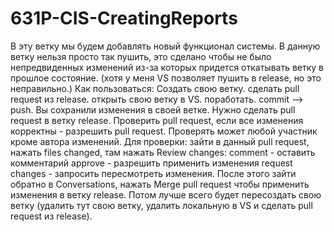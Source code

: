# 631P-CIS-CreatingReports
В эту ветку мы будем добавлять новый функционал системы. В данную ветку нельзя просто так пушить, это сделано чтобы не было непредвиденных изменений из-за которых придется откатывать ветку в прошлое состояние. (хотя у меня VS позволяет пушить в release, но это неправильно.)
Как пользоваться:
Создать свою ветку. сделать pull request из release. открыть свою ветку в VS. поработать. commit --> push. Вы сохранили изменения в своей ветке. Нужно сделать pull request в ветку release.
Проверить pull request, если все изменения корректны - разрешить pull request.
Проверять может любой участник кроме автора изменений. Для проверки: зайти в данный pull request, нажать files changed, там нажать Reviеw changes: 
 comment - оставить комментарий
 approve - разрешить применить изменения
 request changes - запросить пересмотреть изменения.
 После этого зайти обратно в Conversations, нажать Merge pull request чтобы применить изменения в ветку release.
 Потом лучше всего будет пересоздать свою ветку (удалить тут свою ветку, удалить локальную в VS и сделать pull request из release).
